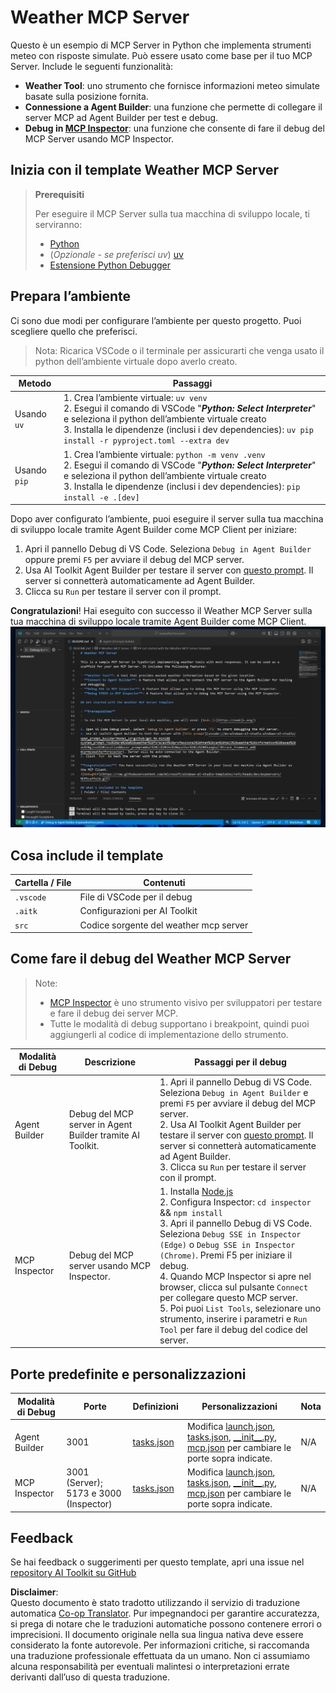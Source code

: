 <!--
CO_OP_TRANSLATOR_METADATA:
{
  "original_hash": "999c5e7623c1e2d5e5a07c2feb39eb67",
  "translation_date": "2025-07-14T08:27:28+00:00",
  "source_file": "10-StreamliningAIWorkflowsBuildingAnMCPServerWithAIToolkit/lab3/code/weather_mcp/README.md",
  "language_code": "it"
}
-->
# Weather MCP Server

Questo è un esempio di MCP Server in Python che implementa strumenti meteo con risposte simulate. Può essere usato come base per il tuo MCP Server. Include le seguenti funzionalità:

- **Weather Tool**: uno strumento che fornisce informazioni meteo simulate basate sulla posizione fornita.
- **Connessione a Agent Builder**: una funzione che permette di collegare il server MCP ad Agent Builder per test e debug.
- **Debug in [MCP Inspector](https://github.com/modelcontextprotocol/inspector)**: una funzione che consente di fare il debug del MCP Server usando MCP Inspector.

## Inizia con il template Weather MCP Server

> **Prerequisiti**
>
> Per eseguire il MCP Server sulla tua macchina di sviluppo locale, ti serviranno:
>
> - [Python](https://www.python.org/)
> - (*Opzionale - se preferisci uv*) [uv](https://github.com/astral-sh/uv)
> - [Estensione Python Debugger](https://marketplace.visualstudio.com/items?itemName=ms-python.debugpy)

## Prepara l’ambiente

Ci sono due modi per configurare l’ambiente per questo progetto. Puoi scegliere quello che preferisci.

> Nota: Ricarica VSCode o il terminale per assicurarti che venga usato il python dell’ambiente virtuale dopo averlo creato.

| Metodo | Passaggi |
| -------- | ----- |
| Usando `uv` | 1. Crea l’ambiente virtuale: `uv venv` <br>2. Esegui il comando di VSCode "***Python: Select Interpreter***" e seleziona il python dell’ambiente virtuale creato <br>3. Installa le dipendenze (inclusi i dev dependencies): `uv pip install -r pyproject.toml --extra dev` |
| Usando `pip` | 1. Crea l’ambiente virtuale: `python -m venv .venv` <br>2. Esegui il comando di VSCode "***Python: Select Interpreter***" e seleziona il python dell’ambiente virtuale creato<br>3. Installa le dipendenze (inclusi i dev dependencies): `pip install -e .[dev]` |

Dopo aver configurato l’ambiente, puoi eseguire il server sulla tua macchina di sviluppo locale tramite Agent Builder come MCP Client per iniziare:
1. Apri il pannello Debug di VS Code. Seleziona `Debug in Agent Builder` oppure premi `F5` per avviare il debug del MCP server.
2. Usa AI Toolkit Agent Builder per testare il server con [questo prompt](../../../../../../../../../../open_prompt_builder). Il server si connetterà automaticamente ad Agent Builder.
3. Clicca su `Run` per testare il server con il prompt.

**Congratulazioni**! Hai eseguito con successo il Weather MCP Server sulla tua macchina di sviluppo locale tramite Agent Builder come MCP Client.  
![DebugMCP](https://raw.githubusercontent.com/microsoft/windows-ai-studio-templates/refs/heads/dev/mcpServers/mcp_debug.gif)

## Cosa include il template

| Cartella / File | Contenuti                                  |
| --------------- | ----------------------------------------- |
| `.vscode`       | File di VSCode per il debug               |
| `.aitk`         | Configurazioni per AI Toolkit              |
| `src`           | Codice sorgente del weather mcp server    |

## Come fare il debug del Weather MCP Server

> Note:
> - [MCP Inspector](https://github.com/modelcontextprotocol/inspector) è uno strumento visivo per sviluppatori per testare e fare il debug dei server MCP.
> - Tutte le modalità di debug supportano i breakpoint, quindi puoi aggiungerli al codice di implementazione dello strumento.

| Modalità di Debug | Descrizione | Passaggi per il debug |
| ----------------- | ----------- | --------------------- |
| Agent Builder | Debug del MCP server in Agent Builder tramite AI Toolkit. | 1. Apri il pannello Debug di VS Code. Seleziona `Debug in Agent Builder` e premi `F5` per avviare il debug del MCP server.<br>2. Usa AI Toolkit Agent Builder per testare il server con [questo prompt](../../../../../../../../../../open_prompt_builder). Il server si connetterà automaticamente ad Agent Builder.<br>3. Clicca su `Run` per testare il server con il prompt. |
| MCP Inspector | Debug del MCP server usando MCP Inspector. | 1. Installa [Node.js](https://nodejs.org/)<br> 2. Configura Inspector: `cd inspector` && `npm install` <br> 3. Apri il pannello Debug di VS Code. Seleziona `Debug SSE in Inspector (Edge)` o `Debug SSE in Inspector (Chrome)`. Premi F5 per iniziare il debug.<br> 4. Quando MCP Inspector si apre nel browser, clicca sul pulsante `Connect` per collegare questo MCP server.<br> 5. Poi puoi `List Tools`, selezionare uno strumento, inserire i parametri e `Run Tool` per fare il debug del codice del server.<br> |

## Porte predefinite e personalizzazioni

| Modalità di Debug | Porte | Definizioni | Personalizzazioni | Nota |
| ----------------- | ----- | ----------- | ----------------- | ----- |
| Agent Builder | 3001 | [tasks.json](../../../../../../10-StreamliningAIWorkflowsBuildingAnMCPServerWithAIToolkit/lab3/code/weather_mcp/.vscode/tasks.json) | Modifica [launch.json](../../../../../../10-StreamliningAIWorkflowsBuildingAnMCPServerWithAIToolkit/lab3/code/weather_mcp/.vscode/launch.json), [tasks.json](../../../../../../10-StreamliningAIWorkflowsBuildingAnMCPServerWithAIToolkit/lab3/code/weather_mcp/.vscode/tasks.json), [\_\_init\_\_.py](../../../../../../10-StreamliningAIWorkflowsBuildingAnMCPServerWithAIToolkit/lab3/code/weather_mcp/src/__init__.py), [mcp.json](../../../../../../10-StreamliningAIWorkflowsBuildingAnMCPServerWithAIToolkit/lab3/code/weather_mcp/.aitk/mcp.json) per cambiare le porte sopra indicate. | N/A |
| MCP Inspector | 3001 (Server); 5173 e 3000 (Inspector) | [tasks.json](../../../../../../10-StreamliningAIWorkflowsBuildingAnMCPServerWithAIToolkit/lab3/code/weather_mcp/.vscode/tasks.json) | Modifica [launch.json](../../../../../../10-StreamliningAIWorkflowsBuildingAnMCPServerWithAIToolkit/lab3/code/weather_mcp/.vscode/launch.json), [tasks.json](../../../../../../10-StreamliningAIWorkflowsBuildingAnMCPServerWithAIToolkit/lab3/code/weather_mcp/.vscode/tasks.json), [\_\_init\_\_.py](../../../../../../10-StreamliningAIWorkflowsBuildingAnMCPServerWithAIToolkit/lab3/code/weather_mcp/src/__init__.py), [mcp.json](../../../../../../10-StreamliningAIWorkflowsBuildingAnMCPServerWithAIToolkit/lab3/code/weather_mcp/.aitk/mcp.json) per cambiare le porte sopra indicate. | N/A |

## Feedback

Se hai feedback o suggerimenti per questo template, apri una issue nel [repository AI Toolkit su GitHub](https://github.com/microsoft/vscode-ai-toolkit/issues)

**Disclaimer**:  
Questo documento è stato tradotto utilizzando il servizio di traduzione automatica [Co-op Translator](https://github.com/Azure/co-op-translator). Pur impegnandoci per garantire accuratezza, si prega di notare che le traduzioni automatiche possono contenere errori o imprecisioni. Il documento originale nella sua lingua nativa deve essere considerato la fonte autorevole. Per informazioni critiche, si raccomanda una traduzione professionale effettuata da un umano. Non ci assumiamo alcuna responsabilità per eventuali malintesi o interpretazioni errate derivanti dall’uso di questa traduzione.